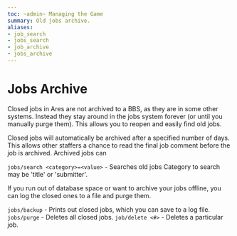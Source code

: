 ```yaml
---
toc: ~admin~ Managing the Game
summary: Old jobs archive.
aliases:
- job_search
- jobs_search
- job_archive
- jobs_archive
---
```

# Jobs Archive

Closed jobs in Ares are not archived to a BBS, as they are in some other systems.  Instead they stay around in the jobs system forever (or until you manually purge them).  This allows you to reopen and easily find old jobs.

Closed jobs will automatically be archived after a specified number of days.  This allows other staffers a chance to read the final job comment before the job is archived.  Archived jobs can 

`jobs/search <category>=<value>` - Searches old jobs
        Category to search may be 'title' or 'submitter'.

If you run out of database space or want to archive your jobs offline, you can log the closed ones to a file and purge them.

`jobs/backup` - Prints out closed jobs, which you can save to a log file.
`jobs/purge` - Deletes all closed jobs.
`job/delete <#>` - Deletes a particular job.
